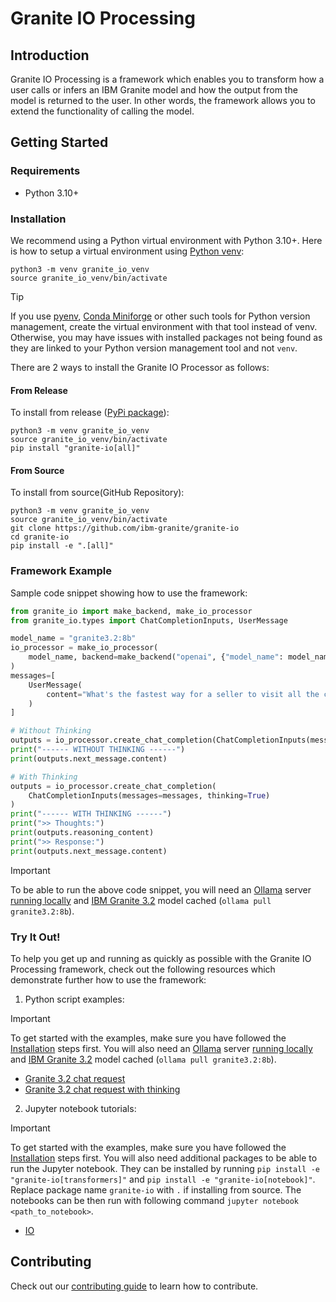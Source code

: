 # Granite IO Processing

## Introduction

Granite IO Processing is a framework which enables you to transform how a user calls or infers an IBM Granite model and how the output from the model is returned to the user. In other words, the framework allows you to extend the functionality of calling the model.

## Getting Started

### Requirements

* Python 3.10+

### Installation

We recommend using a Python virtual environment with Python 3.10+. Here is how to setup a virtual environment using [Python venv](https://docs.python.org/3/library/venv.html):

```
python3 -m venv granite_io_venv
source granite_io_venv/bin/activate
```

> [!TIP]
> If you use [pyenv](https://github.com/pyenv/pyenv), [Conda Miniforge](https://github.com/conda-forge/miniforge) or other such tools for Python version management, create the virtual environment with that tool instead of venv. Otherwise, you may have issues with installed packages not being found as they are linked to your Python version management tool and not `venv`.

There are 2 ways to install the Granite IO Processor as follows:

#### From Release

To install from release ([PyPi package](https://pypi.org/project/granite-io/)):

```shell
python3 -m venv granite_io_venv
source granite_io_venv/bin/activate
pip install "granite-io[all]"
```

#### From Source

To install from source(GitHub Repository):

```shell
python3 -m venv granite_io_venv
source granite_io_venv/bin/activate
git clone https://github.com/ibm-granite/granite-io
cd granite-io
pip install -e ".[all]"
```

### Framework Example

Sample code snippet showing how to use the framework:

```py
from granite_io import make_backend, make_io_processor
from granite_io.types import ChatCompletionInputs, UserMessage

model_name = "granite3.2:8b"
io_processor = make_io_processor(
    model_name, backend=make_backend("openai", {"model_name": model_name})
)
messages=[
    UserMessage(
        content="What's the fastest way for a seller to visit all the cities in their region?",
    )
]

# Without Thinking
outputs = io_processor.create_chat_completion(ChatCompletionInputs(messages=messages))
print("------ WITHOUT THINKING ------")
print(outputs.next_message.content)

# With Thinking
outputs = io_processor.create_chat_completion(
    ChatCompletionInputs(messages=messages, thinking=True)
)
print("------ WITH THINKING ------")
print(">> Thoughts:")
print(outputs.reasoning_content)
print(">> Response:")
print(outputs.next_message.content)
```

> [!IMPORTANT]  
> To be able to run the above code snippet, you will need an [Ollama](https://ollama.com/) server [running locally](https://github.com/ollama/ollama?tab=readme-ov-file#start-ollama) and [IBM Granite 3.2](https://www.ibm.com/granite) model cached (`ollama pull granite3.2:8b`).

### Try It Out!

To help you get up and running as quickly as possible with the Granite IO Processing framework, check out the following resources which demonstrate further how to use the framework:

1. Python script examples:

> [!IMPORTANT]  
> To get started with the examples, make sure you have followed the [Installation](#installation) steps first. You will also need an [Ollama](https://ollama.com/) server [running locally](https://github.com/ollama/ollama?tab=readme-ov-file#start-ollama) and [IBM Granite 3.2](https://www.ibm.com/new/announcements/ibm-granite-3-2-open-source-reasoning-and-vision) model cached (`ollama pull granite3.2:8b`).

   - [Granite 3.2 chat request](./examples/model_chat.py)
   - [Granite 3.2 chat request with thinking](./examples/inference_with_thinking.py)

2. Jupyter notebook tutorials:

> [!IMPORTANT]  
> To get started with the examples, make sure you have followed the [Installation](#installation) steps first. You will also need additional packages to be able to run the Jupyter notebook. They can be installed by running `pip install -e "granite-io[transformers]"` and `pip install -e "granite-io[notebook]"`. Replace package name `granite-io` with `.` if installing from source. The notebooks can be then run with following command `jupyter notebook <path_to_notebook>`.

   - [IO](./notebooks/io.ipynb)

## Contributing

Check out our [contributing guide](CONTRIBUTING.md) to learn how to contribute.
